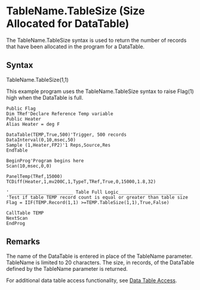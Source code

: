 # TableName.TableSize (Size Allocated for DataTable)

The TableName.TableSize syntax is used to return the number of records that have been allocated in the program for a DataTable.

## Syntax

TableName.TableSize(1,1)

This example program uses the TableName.TableSize syntax to raise Flag(1) high when the DataTable is full.

```
Public Flag
Dim TRef'Declare Reference Temp variable
Public Heater
Alias Heater = deg F

DataTable(TEMP,True,500)'Trigger, 500 records
DataInterval(0,10,msec,50)
Sample (1,Heater,FP2)'1 Reps,Source,Res
EndTable

BeginProg'Program begins here
Scan(10,msec,0,0)

PanelTemp(TRef,15000)
TCDiff(Heater,1,mv200C,1,TypeT,TRef,True,0,15000,1.8,32)

'________________________ Table Full Logic________________________
'Test if table TEMP record count is equal or greater than table size
Flag = IIF(TEMP.Record(1,1) >=TEMP.TableSize(1,1),True,False)

CallTable TEMP
NextScan
EndProg
```

## Remarks

The name of the DataTable is entered in place of the TableName parameter. TableName is limited to 20 characters. The size, in records, of the DataTable defined by the TableName parameter is returned.

For additional data table access functionality, see [Data Table Access](../Info/datatableaccess.md).
